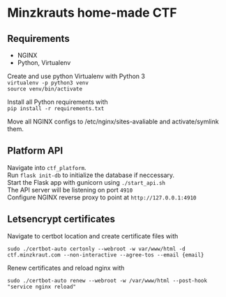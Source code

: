 # Minzkrauts home-made CTF

## Requirements
 - NGINX
 - Python, Virtualenv  

Create and use python Virtualenv with Python 3  
`virtualenv -p python3 venv`  
`source venv/bin/activate`

Install all Python requirements with  
`pip install -r requirements.txt`

Move all NGINX configs to /etc/nginx/sites-avaliable and activate/symlink them.
## Platform API
Navigate into `ctf_platform`.  
Run `flask init-db` to initialize the database if neccessary.  
Start the Flask app with gunicorn using   `./start_api.sh`  
The API server will be listening on port `4910`  
Configure NGINX reverse proxy to point at `http://127.0.0.1:4910` 
## Letsencrypt certificates
Navigate to certbot location and create certificate files with
```
sudo ./certbot-auto certonly --webroot -w var/www/html -d ctf.minzkraut.com --non-interactive --agree-tos --email {email}
```
Renew certificates and reload nginx with
```
sudo ./certbot-auto renew --webroot -w /var/www/html --post-hook "service nginx reload"
```